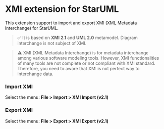 # XMI extension for StarUML

This extension support to import and export XMI (XML Metadata Interchange) for StarUML.

> :white_check_mark: It is based on **XMI 2.1** and **UML 2.0** metamodel. Diagram interchange is not subject of XMI.

> :warning: XMI (XML Metadata Interchange) is for metadata interchange among various software modeling tools. However, XMI functionalities of many tools are not complete or not compliant with XMI standard. Therefore, you need to aware that XMI is not perfect way to interchange data.

### Import XMI

Select the menu: **File > Import > XMI Import (v2.1)**

### Export XMI

Select the menu: **File > Export > XMI Export (v2.1)**
